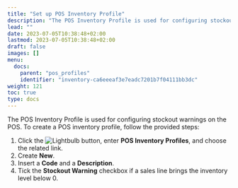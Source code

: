 ```yaml
---
title: "Set up POS Inventory Profile"
description: "The POS Inventory Profile is used for configuring stockout warnings on the POS."
lead: ""
date: 2023-07-05T10:38:48+02:00
lastmod: 2023-07-05T10:38:48+02:00
draft: false
images: []
menu:
  docs:
    parent: "pos_profiles"
    identifier: "inventory-ca6eeeaf3e7eadc7201b7f04111bb3dc"
weight: 121
toc: true
type: docs
---
```


The POS Inventory Profile is used for configuring stockout warnings on the POS. To create a POS inventory profile, follow the provided steps:

1.	Click the ![Lightbulb](Lightbulb_icon.PNG) button, enter **POS Inventory Profiles**, and choose the related link.
2.	Create **New**.
3.	Insert a **Code** and a **Description**. 
4.	Tick the **Stockout Warning** checkbox if a sales line brings the inventory level below 0.